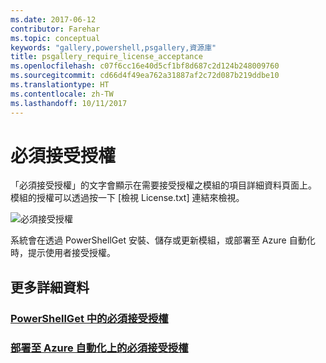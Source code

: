 ```yaml
---
ms.date: 2017-06-12
contributor: Farehar
ms.topic: conceptual
keywords: "gallery,powershell,psgallery,資源庫"
title: psgallery_require_license_acceptance
ms.openlocfilehash: c07f6cc16e40d5cf1bf8d687c2d124b248009760
ms.sourcegitcommit: cd66d4f49ea762a31887af2c72d087b219ddbe10
ms.translationtype: HT
ms.contentlocale: zh-TW
ms.lasthandoff: 10/11/2017
---
```

<a name="require-license-acceptance"></a>必須接受授權
===========================

「必須接受授權」的文字會顯示在需要接受授權之模組的項目詳細資料頁面上。 模組的授權可以透過按一下 [檢視 License.txt] 連結來檢視。

![必須接受授權](Images/RequireLicenseAcceptance.png)

系統會在透過 PowerShellGet 安裝、儲存或更新模組，或部署至 Azure 自動化時，提示使用者接受授權。 

## <a name="more-details"></a>更多詳細資料
### <a name="require-license-acceptance-in-powershellgetpsgetmodulerequirelicenseacceptancemd"></a>[PowerShellGet 中的必須接受授權](../psget/module/RequireLicenseAcceptance.md)
### <a name="require-license-acceptance-on-deploy-to-azure-automationpsgallerydeploytoazureautomationrequirelicenseacceptancemd"></a>[部署至 Azure 自動化上的必須接受授權](psgallery_deploy_to_azure_automation_requireLicenseAcceptance.md)